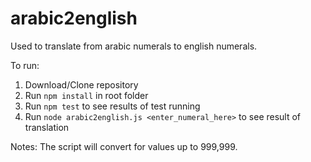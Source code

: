 # arabic2english

Used to translate from arabic numerals to english numerals.

To run:

1) Download/Clone repository
2) Run `npm install` in root folder
3) Run `npm test` to see results of test running
4) Run `node arabic2english.js <enter_numeral_here>` to see result of translation

Notes: The script will convert for values up to 999,999.
